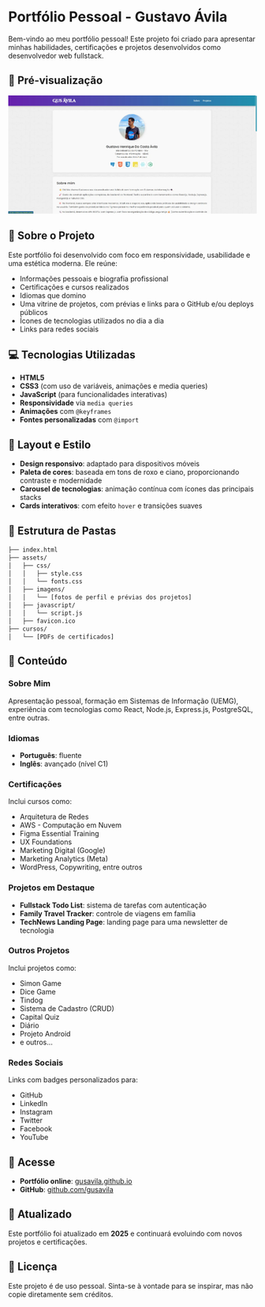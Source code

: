 # Portfólio Pessoal - Gustavo Ávila

Bem-vindo ao meu portfólio pessoal! Este projeto foi criado para apresentar minhas habilidades, certificações e projetos desenvolvidos como desenvolvedor web fullstack.

## 📸 Pré-visualização

![Preview do portfólio](assets/imagens/preview.webp)

## 📌 Sobre o Projeto

Este portfólio foi desenvolvido com foco em responsividade, usabilidade e uma estética moderna. Ele reúne:

- Informações pessoais e biografia profissional
- Certificações e cursos realizados
- Idiomas que domino
- Uma vitrine de projetos, com prévias e links para o GitHub e/ou deploys públicos
- Ícones de tecnologias utilizados no dia a dia
- Links para redes sociais

## 💻 Tecnologias Utilizadas

- **HTML5**
- **CSS3** (com uso de variáveis, animações e media queries)
- **JavaScript** (para funcionalidades interativas)
- **Responsividade** via `media queries`
- **Animações** com `@keyframes`
- **Fontes personalizadas** com `@import`

## 🎨 Layout e Estilo

- **Design responsivo**: adaptado para dispositivos móveis
- **Paleta de cores**: baseada em tons de roxo e ciano, proporcionando contraste e modernidade
- **Carousel de tecnologias**: animação contínua com ícones das principais stacks
- **Cards interativos**: com efeito `hover` e transições suaves

## 📂 Estrutura de Pastas

```
├── index.html
├── assets/
│   ├── css/
│   │   ├── style.css
│   │   └── fonts.css
│   ├── imagens/
│   │   └── [fotos de perfil e prévias dos projetos]
│   ├── javascript/
│   │   └── script.js
│   ├── favicon.ico
├── cursos/
│   └── [PDFs de certificados]
```

## 🧠 Conteúdo

### Sobre Mim
Apresentação pessoal, formação em Sistemas de Informação (UEMG), experiência com tecnologias como React, Node.js, Express.js, PostgreSQL, entre outras.

### Idiomas
- **Português**: fluente
- **Inglês**: avançado (nível C1)

### Certificações
Inclui cursos como:
- Arquitetura de Redes
- AWS - Computação em Nuvem
- Figma Essential Training
- UX Foundations
- Marketing Digital (Google)
- Marketing Analytics (Meta)
- WordPress, Copywriting, entre outros

### Projetos em Destaque
- **Fullstack Todo List**: sistema de tarefas com autenticação
- **Family Travel Tracker**: controle de viagens em família
- **TechNews Landing Page**: landing page para uma newsletter de tecnologia

### Outros Projetos
Inclui projetos como:
- Simon Game
- Dice Game
- Tindog
- Sistema de Cadastro (CRUD)
- Capital Quiz
- Diário
- Projeto Android
- e outros...

### Redes Sociais
Links com badges personalizados para:
- GitHub
- LinkedIn
- Instagram
- Twitter
- Facebook
- YouTube

## 🔗 Acesse

- **Portfólio online**: [gusavila.github.io](https://gusavila.github.io/portifolio/)
- **GitHub**: [github.com/gusavila](https://github.com/gusavila)

## 📅 Atualizado

Este portfólio foi atualizado em **2025** e continuará evoluindo com novos projetos e certificações.

## 🧾 Licença

Este projeto é de uso pessoal. Sinta-se à vontade para se inspirar, mas não copie diretamente sem créditos.